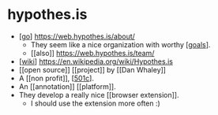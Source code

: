 # hypothes.is

- [[go]] https://web.hypothes.is/about/
  - They seem like a nice organization with worthy [[goals]].
  - [[also]] https://web.hypothes.is/team/
- [[wiki]] https://en.wikipedia.org/wiki/Hypothes.is
- [[open source]] [[project]] by [[Dan Whaley]]
- A [[non profit]], [[501c]].
- An [[annotation]] [[platform]]. 
- They develop a really nice [[browser extension]].
  - I should use the extension more often :)


[//begin]: # "Autogenerated link references for markdown compatibility"
[go]: go "Go"
[goals]: goals "Goals"
[wiki]: wiki "Wiki"
[open-source]: open-source "Open Source"
[dan-whaley]: dan-whaley "Dan Whaley"
[non-profit]: non-profit "Non Profit"
[501c]: 501c "501c"
[browser-extension]: browser-extension "Browser Extension"
[//end]: # "Autogenerated link references"